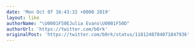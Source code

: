 ```yaml
---
date: 'Mon Oct 07 16:43:32 +0000 2019'
layout: like
authorName: "\U0001F50EJulia Evans\U0001F50D"
authorUrl: 'https://twitter.com/b0rk'
originalPost: 'https://twitter.com/b0rk/status/1181248704071847936'
---
```

